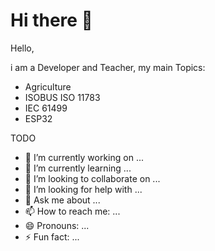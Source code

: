 # Hi there 👋

Hello,

i am a Developer and Teacher, my main Topics:

  - Agriculture
  - ISOBUS ISO 11783
  - IEC 61499
  - ESP32


TODO

  - 🔭 I’m currently working on ...
  - 🌱 I’m currently learning ...
  - 👯 I’m looking to collaborate on ...
  - 🤔 I’m looking for help with ...
  - 💬 Ask me about ...
  - 📫 How to reach me: ...
  - 😄 Pronouns: ...
  - ⚡ Fun fact: ...

